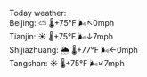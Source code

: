 Today weather:  
Beijing: ⛅️  🌡️+75°F 🌬️↖0mph  
Tianjin: ☀️ 🌡️+75°F 🌬️↓7mph  
Shijiazhuang: 🌦 🌡️+77°F 🌬️←0mph  
Tangshan: ☀️ 🌡️+75°F 🌬️↙7mph  
